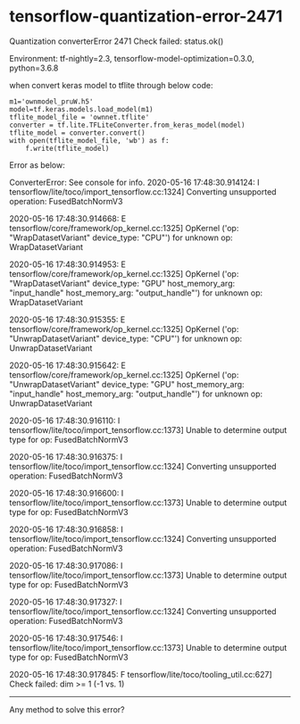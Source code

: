 # tensorflow-quantization-error-2471
Quantization converterError 2471 Check failed: status.ok()

Environment: tf-nightly=2.3, tensorflow-model-optimization=0.3.0, python=3.6.8

when convert keras model to tflite through below code:

    m1='ownmodel_pruW.h5'
    model=tf.keras.models.load_model(m1)
    tflite_model_file = 'ownnet.tflite'
    converter = tf.lite.TFLiteConverter.from_keras_model(model)
    tflite_model = converter.convert()
    with open(tflite_model_file, 'wb') as f:
        f.write(tflite_model)

Error as below:

ConverterError: See console for info.
2020-05-16 17:48:30.914124: I tensorflow/lite/toco/import_tensorflow.cc:1324] Converting unsupported operation: FusedBatchNormV3

2020-05-16 17:48:30.914668: E tensorflow/core/framework/op_kernel.cc:1325] OpKernel ('op: "WrapDatasetVariant" device_type: "CPU"') for unknown op: WrapDatasetVariant

2020-05-16 17:48:30.914953: E tensorflow/core/framework/op_kernel.cc:1325] OpKernel ('op: "WrapDatasetVariant" device_type: "GPU" host_memory_arg: "input_handle" host_memory_arg: "output_handle"') for unknown op: WrapDatasetVariant

2020-05-16 17:48:30.915355: E tensorflow/core/framework/op_kernel.cc:1325] OpKernel ('op: "UnwrapDatasetVariant" device_type: "CPU"') for unknown op: UnwrapDatasetVariant

2020-05-16 17:48:30.915642: E tensorflow/core/framework/op_kernel.cc:1325] OpKernel ('op: "UnwrapDatasetVariant" device_type: "GPU" host_memory_arg: "input_handle" host_memory_arg: "output_handle"') for unknown op: UnwrapDatasetVariant

2020-05-16 17:48:30.916110: I tensorflow/lite/toco/import_tensorflow.cc:1373] Unable to determine output type for op: FusedBatchNormV3

2020-05-16 17:48:30.916375: I tensorflow/lite/toco/import_tensorflow.cc:1324] Converting unsupported operation: FusedBatchNormV3

2020-05-16 17:48:30.916600: I tensorflow/lite/toco/import_tensorflow.cc:1373] Unable to determine output type for op: FusedBatchNormV3

2020-05-16 17:48:30.916858: I tensorflow/lite/toco/import_tensorflow.cc:1324] Converting unsupported operation: FusedBatchNormV3

2020-05-16 17:48:30.917086: I tensorflow/lite/toco/import_tensorflow.cc:1373] Unable to determine output type for op: FusedBatchNormV3

2020-05-16 17:48:30.917327: I tensorflow/lite/toco/import_tensorflow.cc:1324] Converting unsupported operation: FusedBatchNormV3

2020-05-16 17:48:30.917546: I tensorflow/lite/toco/import_tensorflow.cc:1373] Unable to determine output type for op: FusedBatchNormV3

2020-05-16 17:48:30.917845: F tensorflow/lite/toco/tooling_util.cc:627] Check failed: dim >= 1 (-1 vs. 1)


--------------------------------
Any method to solve this error?
